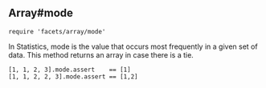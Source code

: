 ## Array#mode

    require 'facets/array/mode'
    
In Statistics, mode is the value that occurs most frequently in a given set of
data. This method returns an array in case there is a tie.

    [1, 1, 2, 3].mode.assert    == [1]
    [1, 1, 2, 2, 3].mode.assert == [1,2]
